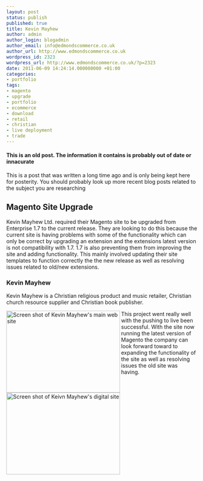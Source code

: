 ```yaml
---
layout: post
status: publish
published: true
title: Kevin Mayhew
author: admin
author_login: blogadmin
author_email: info@edmondscommerce.co.uk
author_url: http://www.edmondscommerce.co.uk
wordpress_id: 2323
wordpress_url: http://www.edmondscommerce.co.uk/?p=2323
date: 2011-06-09 14:24:14.000000000 +01:00
categories:
- portfolio
tags:
- magento
- upgrade
- portfolio
- ecommerce
- download
- retail
- christian
- live deployment
- trade
---
```

<div class="oldpost"><h4>This is an old post. The information it contains is probably out of date or innacurate</h4>
<p>
This is a post that was written a long time ago and is only being kept here for posterity.
You should probably look up more recent blog posts related to the subject you are researching
</p>
</div>
<h2>Magento Site Upgrade</h2>

Kevin Mayhew Ltd. required their Magento site to be upgraded from Enterprise 1.7 to the current release. They are looking to do this because the current site is having problems with some of the functionality which can only be correct by upgrading an extension and the extensions latest version is not compatibility with 1.7. 1.7 is also preventing them from improving the site and adding functionality. This mainly involved updating their site templates to function correctly the the new release as well as resolving issues related to old/new extensions.

<h3>Kevin Mayhew</h3>

Kevin Mayhew is a Christian religious product and music retailer, Christian church resource supplier and Christian book publisher.

<a href="http://www.edmondscommerce.co.uk/wp-content/uploads/2011/06/kevinmayhew1.png"><img align="left" src="{% img  ({{ site.url }}/assets/kevinmayhew1-300x216.png %}" alt="Screen shot of Kevin Mayhew&#039;s main web site" title="Kevin Mayhew Main Site" width="300" height="216" class="alignleft size-medium wp-image-2340" /></a><a href="http://www.edmondscommerce.co.uk/wp-content/uploads/2011/06/kevinmayhew2.png"><img align="left" src="{% img  ({{ site.url }}/assets/kevinmayhew2-300x216.png %}" alt="Screen shot of Keivn Mayhew&#039;s digital site" title="Kevin Mayhew Digital Site" width="300" height="216" class="alignleft size-medium wp-image-2341" /></a>

This project went really well with the pushing to live been successful. With the site now running the latest version of Magento the company can look forward toward to expanding the functionality of the site as well as resolving issues the old site was having.
